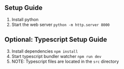 ## Setup Guide
1. Install python
2. Start the web server
```python -m http.server 8000```

## **Optional**: Typescript Setup Guide
3. Install dependencies
```npm install```
4. Start typescript bundler watcher
```npm run dev```
5. NOTE: Typescript files are located in the `src` directory